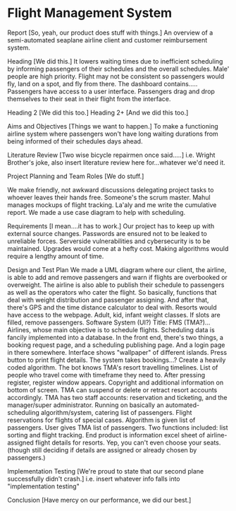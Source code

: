 # Flight Management System

Report
[So, yeah, our product does stuff with things.] An overview of a semi-automated seaplane airline client and customer reimbursement system. 

Heading
[We did this.]
It lowers waiting times due to inefficient scheduling by informing passengers of their schedules and the overall schedules. Male' people are high priority. Flight may not be consistent so passengers would fly, land on a spot, and fly from there. The dashboard contains….. Passengers have access to a user interface. Passengers drag and drop themselves to their seat in their flight from the interface.

Heading 2
[We did this too.]
Heading 2+
[And we did this too.]

Aims and Objectives
[Things we want to happen.]
To make a functioning airline system where passengers won't have long waiting durations from being informed of their schedules days ahead.

Literature Review
[Two wise bicycle repairmen once said.....] i.e. Wright Brother's joke, also insert literature review here for...whatever we'd need it.

Project Planning and Team Roles
[We do stuff.]

We make friendly, not awkward discussions delegating project tasks to whoever leaves their hands free. Someone's the scrum master. Mahul manages mockups of flight tracking. La'aly and me write the cumulative report. We made a use case diagram to help with scheduling.

Requirements
[I mean....it has to work.]
Our project has to keep up with external source changes. Passwords are ensured not to be leaked to unreliable forces. Serverside vulnerabilities and cybersecurity is to be maintained. Upgrades would come at a hefty cost. Making algorithms would require a lengthy amount of time.

Design and Test Plan
We made a UML diagram where our client, the airline, is able to add and remove passengers and warn if flights are overbooked or overweight. The airline is also able to publish their schedule to passengers as well as the operators who cater the flight. 
So basically, functions that deal with weight distribution and passenger assigning. And after that, there's GPS and the time distance calculator to deal with.
Resorts would have access to the webpage. Adult, kid, infant weight classes. If slots are filled, remove passengers.
Software System (UI?) Title: FMS (TMA?)…Airlines, whose main objective is to schedule flights.
Scheduling data is fancily implemented into a database.
In the front end, there's two things, a booking request page, and a scheduling publishing page.
And a login page in there somewhere.
Interface shows "wallpaper" of different islands.
Press button to print flight details.
The system takes bookings…?
Create a heavily coded algorithm.
The bot knows TMA's resort travelling timelines.
List of people who travel come with timeframe they need to.
After pressing register, register window appears.
Copyright and additional information on bottom of screen.
TMA can suspend or delete or retract resort accounts accordingly.
TMA has two staff accounts: reservation and ticketing, and the manager/super administrator.
Running on basically an automated-scheduling algorithm/system, catering list of passengers.
Flight reservations for flights of special cases.
Algorithm is given list of passengers.
User gives TMA list of passengers.
Two functions included: list sorting and flight tracking.
End product is information excel sheet of airline-assigned flight details for resorts. Yep, you can't even choose your seats.
(though still deciding if details are assigned or already chosen by passengers.)

Implementation Testing
[We're proud to state that our second plane successfully didn't crash.] i.e. insert whatever info falls into "implementation testing"

Conclusion
[Have mercy on our performance, we did our best.]
